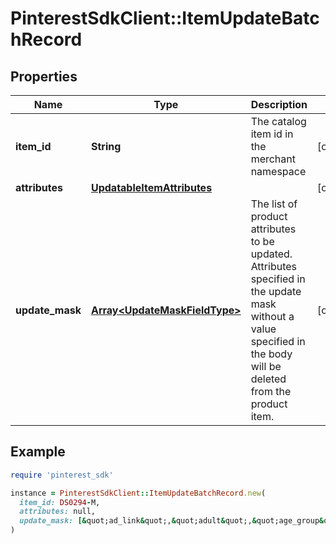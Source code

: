# PinterestSdkClient::ItemUpdateBatchRecord

## Properties

| Name | Type | Description | Notes |
| ---- | ---- | ----------- | ----- |
| **item_id** | **String** | The catalog item id in the merchant namespace | [optional] |
| **attributes** | [**UpdatableItemAttributes**](UpdatableItemAttributes.md) |  | [optional] |
| **update_mask** | [**Array&lt;UpdateMaskFieldType&gt;**](UpdateMaskFieldType.md) | The list of product attributes to be updated. Attributes specified in the update mask without a value specified in the body will be deleted from the product item. | [optional] |

## Example

```ruby
require 'pinterest_sdk'

instance = PinterestSdkClient::ItemUpdateBatchRecord.new(
  item_id: DS0294-M,
  attributes: null,
  update_mask: [&quot;ad_link&quot;,&quot;adult&quot;,&quot;age_group&quot;,&quot;availability&quot;,&quot;average_review_rating&quot;,&quot;brand&quot;,&quot;checkout_enabled&quot;,&quot;color&quot;,&quot;condition&quot;,&quot;custom_label_0&quot;,&quot;custom_label_1&quot;,&quot;custom_label_2&quot;,&quot;custom_label_3&quot;,&quot;custom_label_4&quot;,&quot;description&quot;,&quot;free_shipping_label&quot;,&quot;free_shipping_limit&quot;,&quot;gender&quot;,&quot;google_product_category&quot;,&quot;gtin&quot;,&quot;item_group_id&quot;,&quot;last_updated_time&quot;,&quot;link&quot;,&quot;material&quot;,&quot;min_ad_price&quot;,&quot;mpn&quot;,&quot;number_of_ratings&quot;,&quot;number_of_reviews&quot;,&quot;pattern&quot;,&quot;price&quot;,&quot;product_type&quot;,&quot;sale_price&quot;,&quot;shipping&quot;,&quot;shipping_height&quot;,&quot;shipping_weight&quot;,&quot;shipping_width&quot;,&quot;size&quot;,&quot;size_system&quot;,&quot;size_type&quot;,&quot;tax&quot;,&quot;title&quot;,&quot;variant_names&quot;,&quot;variant_values&quot;]
)
```

